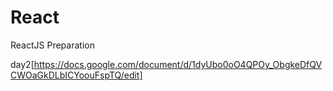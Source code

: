 # React
ReactJS Preparation

day2[https://docs.google.com/document/d/1dyUbo0oO4QPOy_ObgkeDfQVCWOaGkDLbICYoouFspTQ/edit]
